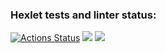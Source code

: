 ### Hexlet tests and linter status:
[![Actions Status](https://github.com/jkulds/python-project-50/workflows/hexlet-check/badge.svg)](https://github.com/jkulds/python-project-50/actions)
<a href="https://codeclimate.com/github/jkulds/python-project-50/maintainability"><img src="https://api.codeclimate.com/v1/badges/d67890b9dc584ca5b5e9/maintainability" /></a>
<a href="https://codeclimate.com/github/jkulds/python-project-50/test_coverage"><img src="https://api.codeclimate.com/v1/badges/d67890b9dc584ca5b5e9/test_coverage" /></a>